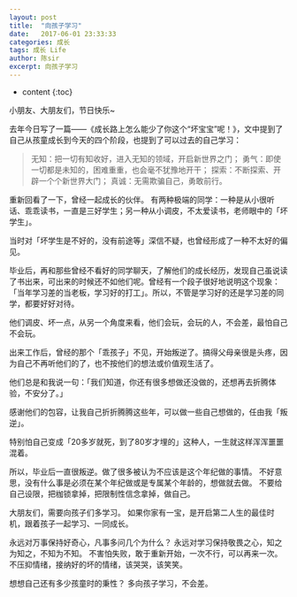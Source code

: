 ```yaml
---
layout: post
title:  "向孩子学习"
date:   2017-06-01 23:33:33
categories: 成长
tags: 成长 Life
author: 陈sir
excerpt: 向孩子学习
---
```

* content
{:toc}

小朋友、大朋友们，节日快乐~

去年今日写了一篇——《成长路上怎么能少了你这个“坏宝宝”呢！》，文中提到了自己从孩童成长到今天的四个阶段，也提到了可以过去的自己学习：

>无知：把一切有知收好，进入无知的领域，开启新世界之门；
> 勇气：即使一切都是未知的，困难重重，也会毫不犹豫地开干；
> 探索：不断探索、开辟一个个新世界大门；
> 真诚：无需欺骗自己，勇敢前行。

重新回看了一下，曾经一起成长的伙伴。
有两种极端的同学：一种是从小很听话、乖乖读书，一直是三好学生；另一种从小调皮，不太爱读书，老师眼中的「坏学生」。

当时对「坏学生是不好的，没有前途等」深信不疑，也曾经形成了一种不太好的偏见。

毕业后，再和那些曾经不看好的同学聊天，了解他们的成长经历，发现自己虽说读了书出来，可出来的时候还不如他们呢。曾经有一个段子很好地说明这个现象：「当年学习差的当老板，学习好的打工」。所以，不管是学习好的还是学习差的同学，都要好好对待。

他们调皮、坏一点，从另一个角度来看，他们会玩，会玩的人，不会差，最怕自己不会玩。

出来工作后，曾经的那个「乖孩子」不见，开始叛逆了。搞得父母亲很是头疼，因为自己不再听他们的了，也不按他们的想法或价值观生活了。

他们总是和我说一句：「我们知道，你还有很多想做还没做的，还想再去折腾体验，不安分了。」

感谢他们的包容，让我自己折折腾腾这些年，可以做一些自己想做的，任由我「叛逆」。

特别怕自己变成「20多岁就死，到了80岁才埋的」这种人，一生就这样浑浑噩噩混着。

所以，毕业后一直很叛逆。做了很多被认为不应该是这个年纪做的事情。
不好意思，没有什么事是必须在某个年纪做或是专属某个年龄的，想做就去做。
不要给自己设限，把枷锁拿掉，把限制性信念拿掉，做自己。

大朋友们，需要向孩子们多学习。
如果你家有一宝，是开启第二人生的最佳时机，跟着孩子一起学习、一同成长。

永远对万事保持好奇心，凡事多问几个为什么？
永远对学习保持敬畏之心，知之为知之，不知为不知。
不害怕失败，敢于重新开始，一次不行，可以再来一次。
不压抑情绪，接纳好的坏的情绪，该哭哭，该笑笑。

想想自己还有多少孩童时的秉性？
多向孩子学习，不会差。

